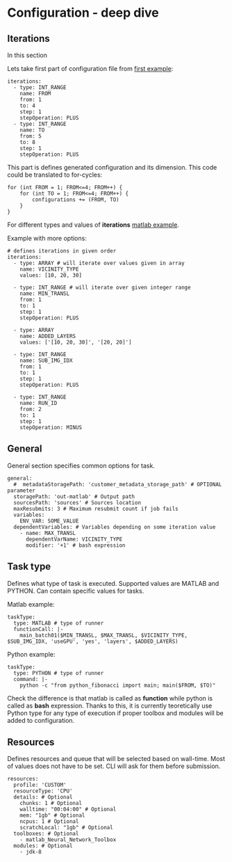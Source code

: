 # Configuration - deep dive

## Iterations
In this section

Lets take first part of configuration file from [first example](QUICK_GUIDE.md#getting-started-fibbonnaci):

```
iterations:
  - type: INT_RANGE
    name: FROM
    from: 1
    to: 4
    step: 1
    stepOperation: PLUS
  - type: INT_RANGE
    name: TO
    from: 5
    to: 8
    step: 1
    stepOperation: PLUS
```

This part is defines generated configuration and its dimension. This code could be translated to for-cycles:
```
for (int FROM = 1; FROM<=4; FROM++) {
    for (int TO = 1; FROM<=4; FROM++) {
        configurations += (FROM, TO)
    }
}
```

For different types and values of **iterations** [matlab example](../examples/clusterize-configuration-matlab.yml).

Example with more options:

```
# defines iterations in given order
iterations:
  - type: ARRAY # will iterate over values given in array
    name: VICINITY_TYPE
    values: [10, 20, 30]

  - type: INT_RANGE # will iterate over given integer range
    name: MIN_TRANSL
    from: 1
    to: 1
    step: 1
    stepOperation: PLUS

  - type: ARRAY
    name: ADDED_LAYERS
    values: ['[10, 20, 30]', '[20, 20]']

  - type: INT_RANGE
    name: SUB_IMG_IDX
    from: 1
    to: 1
    step: 1
    stepOperation: PLUS

  - type: INT_RANGE
    name: RUN_ID
    from: 2
    to: 1
    step: 1
    stepOperation: MINUS

```

## General

General section specifies common options for task.

```
general:
  #  metadataStoragePath: 'customer_metadata_storage_path' # OPTIONAL parameter
  storagePath: 'out-matlab' # Output path
  sourcesPath: 'sources' # Sources location
  maxResubmits: 3 # Maximum resubmit count if job fails
  variables:
    ENV_VAR: SOME_VALUE
  dependentVariables: # Variables depending on some iteration value
    - name: MAX_TRANSL
      dependentVarName: VICINITY_TYPE
      modifier: '+1' # bash expression

```

## Task type

Defines what type of task is executed. Supported values are MATLAB and PYTHON.
Can contain specific values for tasks.

Matlab example:
```
taskType:
  type: MATLAB # type of runner
  functionCall: |-
    main_batch01($MIN_TRANSL, $MAX_TRANSL, $VICINITY_TYPE, $SUB_IMG_IDX, 'useGPU', 'yes', 'layers', $ADDED_LAYERS)

```

Python example:
```
taskType:
  type: PYTHON # type of runner
  command: |-
    python -c "from python_fibonacci import main; main($FROM, $TO)"
```


Check the difference is that matlab is called as **function** while python is called as **bash** expression.
Thanks to this, it is currently teoretically use Python type for any type of execution if proper toolbox and modules
will be added to configuration.


## Resources

Defines resources and queue that will be selected based on wall-time. Most of values does not have to be
set. CLI will ask for them before submission.


```
resources:
  profile: 'CUSTOM'
  resourceType: 'CPU'
  details: # Optional
    chunks: 1 # Optional
    walltime: "00:04:00" # Optional
    mem: "1gb" # Optional
    ncpus: 1 # Optional
    scratchLocal: "1gb" # Optional
  toolboxes: # Optional
    - matlab_Neural_Network_Toolbox
  modules: # Optional
    - jdk-8
```
